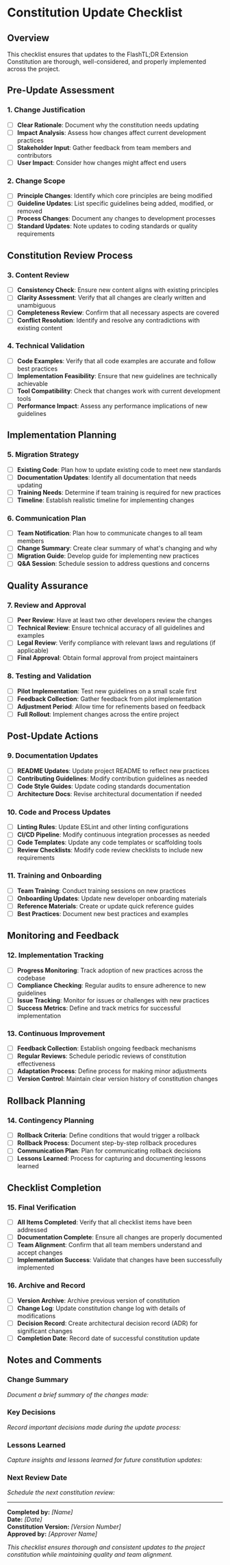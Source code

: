 # Constitution Update Checklist

## Overview
This checklist ensures that updates to the FlashTL;DR Extension Constitution are thorough, well-considered, and properly implemented across the project.

## Pre-Update Assessment

### 1. Change Justification
- [ ] **Clear Rationale**: Document why the constitution needs updating
- [ ] **Impact Analysis**: Assess how changes affect current development practices
- [ ] **Stakeholder Input**: Gather feedback from team members and contributors
- [ ] **User Impact**: Consider how changes might affect end users

### 2. Change Scope
- [ ] **Principle Changes**: Identify which core principles are being modified
- [ ] **Guideline Updates**: List specific guidelines being added, modified, or removed
- [ ] **Process Changes**: Document any changes to development processes
- [ ] **Standard Updates**: Note updates to coding standards or quality requirements

## Constitution Review Process

### 3. Content Review
- [ ] **Consistency Check**: Ensure new content aligns with existing principles
- [ ] **Clarity Assessment**: Verify that all changes are clearly written and unambiguous
- [ ] **Completeness Review**: Confirm that all necessary aspects are covered
- [ ] **Conflict Resolution**: Identify and resolve any contradictions with existing content

### 4. Technical Validation
- [ ] **Code Examples**: Verify that all code examples are accurate and follow best practices
- [ ] **Implementation Feasibility**: Ensure that new guidelines are technically achievable
- [ ] **Tool Compatibility**: Check that changes work with current development tools
- [ ] **Performance Impact**: Assess any performance implications of new guidelines

## Implementation Planning

### 5. Migration Strategy
- [ ] **Existing Code**: Plan how to update existing code to meet new standards
- [ ] **Documentation Updates**: Identify all documentation that needs updating
- [ ] **Training Needs**: Determine if team training is required for new practices
- [ ] **Timeline**: Establish realistic timeline for implementing changes

### 6. Communication Plan
- [ ] **Team Notification**: Plan how to communicate changes to all team members
- [ ] **Change Summary**: Create clear summary of what's changing and why
- [ ] **Migration Guide**: Develop guide for implementing new practices
- [ ] **Q&A Session**: Schedule session to address questions and concerns

## Quality Assurance

### 7. Review and Approval
- [ ] **Peer Review**: Have at least two other developers review the changes
- [ ] **Technical Review**: Ensure technical accuracy of all guidelines and examples
- [ ] **Legal Review**: Verify compliance with relevant laws and regulations (if applicable)
- [ ] **Final Approval**: Obtain formal approval from project maintainers

### 8. Testing and Validation
- [ ] **Pilot Implementation**: Test new guidelines on a small scale first
- [ ] **Feedback Collection**: Gather feedback from pilot implementation
- [ ] **Adjustment Period**: Allow time for refinements based on feedback
- [ ] **Full Rollout**: Implement changes across the entire project

## Post-Update Actions

### 9. Documentation Updates
- [ ] **README Updates**: Update project README to reflect new practices
- [ ] **Contributing Guidelines**: Modify contribution guidelines as needed
- [ ] **Code Style Guides**: Update coding standards documentation
- [ ] **Architecture Docs**: Revise architectural documentation if needed

### 10. Code and Process Updates
- [ ] **Linting Rules**: Update ESLint and other linting configurations
- [ ] **CI/CD Pipeline**: Modify continuous integration processes as needed
- [ ] **Code Templates**: Update any code templates or scaffolding tools
- [ ] **Review Checklists**: Modify code review checklists to include new requirements

### 11. Training and Onboarding
- [ ] **Team Training**: Conduct training sessions on new practices
- [ ] **Onboarding Updates**: Update new developer onboarding materials
- [ ] **Reference Materials**: Create or update quick reference guides
- [ ] **Best Practices**: Document new best practices and examples

## Monitoring and Feedback

### 12. Implementation Tracking
- [ ] **Progress Monitoring**: Track adoption of new practices across the codebase
- [ ] **Compliance Checking**: Regular audits to ensure adherence to new guidelines
- [ ] **Issue Tracking**: Monitor for issues or challenges with new practices
- [ ] **Success Metrics**: Define and track metrics for successful implementation

### 13. Continuous Improvement
- [ ] **Feedback Collection**: Establish ongoing feedback mechanisms
- [ ] **Regular Reviews**: Schedule periodic reviews of constitution effectiveness
- [ ] **Adaptation Process**: Define process for making minor adjustments
- [ ] **Version Control**: Maintain clear version history of constitution changes

## Rollback Planning

### 14. Contingency Planning
- [ ] **Rollback Criteria**: Define conditions that would trigger a rollback
- [ ] **Rollback Process**: Document step-by-step rollback procedures
- [ ] **Communication Plan**: Plan for communicating rollback decisions
- [ ] **Lessons Learned**: Process for capturing and documenting lessons learned

## Checklist Completion

### 15. Final Verification
- [ ] **All Items Completed**: Verify that all checklist items have been addressed
- [ ] **Documentation Complete**: Ensure all changes are properly documented
- [ ] **Team Alignment**: Confirm that all team members understand and accept changes
- [ ] **Implementation Success**: Validate that changes have been successfully implemented

### 16. Archive and Record
- [ ] **Version Archive**: Archive previous version of constitution
- [ ] **Change Log**: Update constitution change log with details of modifications
- [ ] **Decision Record**: Create architectural decision record (ADR) for significant changes
- [ ] **Completion Date**: Record date of successful constitution update

## Notes and Comments

### Change Summary
_Document a brief summary of the changes made:_

### Key Decisions
_Record important decisions made during the update process:_

### Lessons Learned
_Capture insights and lessons learned for future constitution updates:_

### Next Review Date
_Schedule the next constitution review:_

---

**Completed by:** _[Name]_  
**Date:** _[Date]_  
**Constitution Version:** _[Version Number]_  
**Approved by:** _[Approver Name]_

*This checklist ensures thorough and consistent updates to the project constitution while maintaining quality and team alignment.*